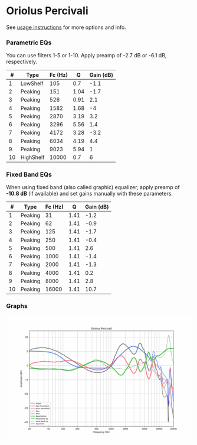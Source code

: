 # Oriolus Percivali
See [usage instructions](https://github.com/jaakkopasanen/AutoEq#usage) for more options and info.

### Parametric EQs
You can use filters 1-5 or 1-10. Apply preamp of -2.7 dB or -6.1 dB, respectively.

|   # | Type      |   Fc (Hz) |    Q |   Gain (dB) |
|-----|-----------|-----------|------|-------------|
|   1 | LowShelf  |       105 | 0.7  |        -1.1 |
|   2 | Peaking   |       151 | 1.04 |        -1.7 |
|   3 | Peaking   |       526 | 0.91 |         2.1 |
|   4 | Peaking   |      1582 | 1.68 |        -4   |
|   5 | Peaking   |      2870 | 3.19 |         3.2 |
|   6 | Peaking   |      3296 | 5.56 |         1.4 |
|   7 | Peaking   |      4172 | 3.28 |        -3.2 |
|   8 | Peaking   |      6034 | 4.19 |         4.4 |
|   9 | Peaking   |      9023 | 5.94 |         1   |
|  10 | HighShelf |     10000 | 0.7  |         6   |

### Fixed Band EQs
When using fixed band (also called graphic) equalizer, apply preamp of **-10.8 dB** (if available) and set gains manually with these parameters.

|   # | Type    |   Fc (Hz) |    Q |   Gain (dB) |
|-----|---------|-----------|------|-------------|
|   1 | Peaking |        31 | 1.41 |        -1.2 |
|   2 | Peaking |        62 | 1.41 |        -0.9 |
|   3 | Peaking |       125 | 1.41 |        -1.7 |
|   4 | Peaking |       250 | 1.41 |        -0.4 |
|   5 | Peaking |       500 | 1.41 |         2.6 |
|   6 | Peaking |      1000 | 1.41 |        -1.4 |
|   7 | Peaking |      2000 | 1.41 |        -1.3 |
|   8 | Peaking |      4000 | 1.41 |         0.2 |
|   9 | Peaking |      8000 | 1.41 |         2.8 |
|  10 | Peaking |     16000 | 1.41 |        10.7 |

### Graphs
![](./Oriolus%20Percivali.png)
